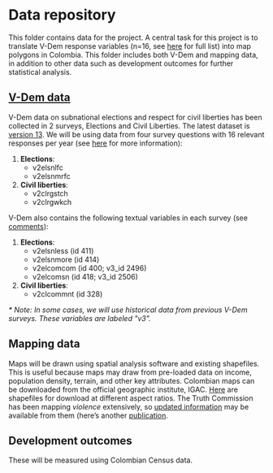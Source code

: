 
# Data repository
This folder contains data for the project. A central task for this project is to translate V-Dem response variables (n=16, see [here](https://docs.google.com/document/d/1i0Isx-ZnRlNuyg15rCJZc-FCtkK_rDmAW7N5mfGgxT4/edit?usp=sharing) for full list) into map polygons in Colombia. This folder includes both V-Dem and mapping data, in addition to other data such as development outcomes for further statistical analysis. 

## [V-Dem data](Vdem/v13/)
V-Dem data on subnational elections and respect for civil liberties has been collected in 2 surveys, Elections and Civil Liberties. The latest dataset is [version 13](Vdem/v13). We will be using data from four survey questions with 16 relevant responses per year (see [here](https://docs.google.com/document/d/1DsavwLRZYN3-xjcztbvyxg4riY1ylmg0j2OaC9cXZ4s/edit?usp=sharing) for more information):
1. **Elections**:
   - v2elsnlfc
   - v2elsnmrfc
3. **Civil liberties**:
   - v2clrgstch
   - v2clrgwkch

V-Dem also contains the following textual variables in each survey (see [comments](Vdem/comments)):
1. **Elections**:
   - v2elsnless (id 411)
   - v2elsnmore (id 414)
   - v2elcomcom (id 400; v3_id 2496)
   - v2elcomsn (id 418; v3_id 2506)
3. **Civil liberties**:
   - v2clcommnt (id 328)

_* Note: In some cases, we will use historical data from previous V-Dem surveys. These variables are labeled "v3"._

## Mapping data
Maps will be drawn using spatial analysis software and existing shapefiles. This is useful because maps may draw from pre-loaded data on income, population density, terrain, and other key attributes. Colombian maps can be downloaded from the official geographic institute, IGAC. [Here](https://geoportal.igac.gov.co/contenido/datos-abiertos-cartografia-y-geografia) are shapefiles for download at different aspect ratios. The Truth Commission has been mapping _violence_ extensively, so [updated information](https://docsgeoportal.comisiondelaverdad.co/descripcion-proyecto/funcionalidad-descripcion-proyecto) may be available from them (here’s another [publication](https://4107273305-files.gitbook.io/~/files/v0/b/gitbook-x-prod.appspot.com/o/spaces%2F-MjFCW8A_OZ-a2CP3wMG%2Fuploads%2FJ5Fg564AsH0VHVZOoeKS%2FManual%20de%20usuario%20geoportal.pdf?alt=media&token=3c59168a-ff1e-4583-abff-ddcec6638eea).

## Development outcomes 
These will be measured using Colombian Census data.
